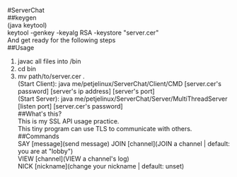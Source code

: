 #ServerChat  
##keygen  
(java keytool)  
keytool -genkey -keyalg RSA -keystore "server.cer"  
And get ready for the following steps  
##Usage  
1. javac all files into /bin  
2. cd bin  
3. mv path/to/server.cer .  
(Start Client): java me/petjelinux/ServerChat/Client/CMD \[server.cer's password] \[server's ip address] \[server's port]  
(Start Server): java me/petjelinux/ServerChat/Server/MultiThreadServer \[listen port] \[server.cer's password]  
##What's this?  
This is my SSL API usage practice.  
This tiny program can use TLS to communicate with others.  
##Commands  
SAY [message](send message)
JOIN [channel](JOIN a channel | default: you are at "lobby")  
VIEW [channel](VIEW a channel's log)  
NICK [nickname](change your nickname | default: unset)  
